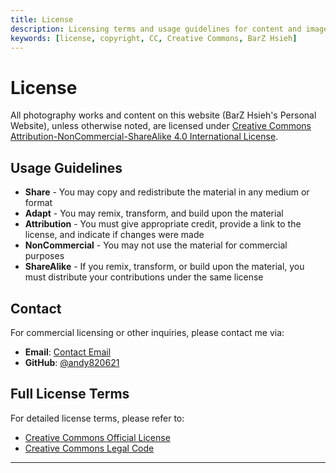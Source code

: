 ```yaml
---
title: License
description: Licensing terms and usage guidelines for content and images on this website.
keywords: [license, copyright, CC, Creative Commons, BarZ Hsieh]
---
```


# License

All photography works and content on this website (BarZ Hsieh's Personal Website), unless otherwise noted, are licensed under [Creative Commons Attribution-NonCommercial-ShareAlike 4.0 International License](https://creativecommons.org/licenses/by-nc-sa/4.0/).

## Usage Guidelines

- **Share** - You may copy and redistribute the material in any medium or format
- **Adapt** - You may remix, transform, and build upon the material
- **Attribution** - You must give appropriate credit, provide a link to the license, and indicate if changes were made
- **NonCommercial** - You may not use the material for commercial purposes
- **ShareAlike** - If you remix, transform, or build upon the material, you must distribute your contributions under the same license

## Contact

For commercial licensing or other inquiries, please contact me via:

- **Email**: [Contact Email](mailto:andy820621@email.com)
- **GitHub**: [@andy820621](https://github.com/andy820621)

## Full License Terms

For detailed license terms, please refer to:

- [Creative Commons Official License](https://creativecommons.org/licenses/by-nc-sa/4.0/)
- [Creative Commons Legal Code](https://creativecommons.org/licenses/by-nc-sa/4.0/legalcode)

---
